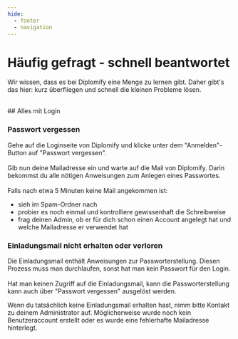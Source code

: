 ```yaml
---
hide:
  - footer
  - navigation
---
```


# Häufig gefragt - schnell beantwortet

Wir wissen, dass es bei Diplomify eine Menge zu lernen gibt. Daher gibt's das hier: kurz überfliegen und schnell die kleinen Probleme lösen.

<br>
## Alles mit Login

### Passwort vergessen
Gehe auf die Loginseite von Diplomify und klicke unter dem "Anmelden"-Button auf "Passwort vergessen".<br><br>
Gib nun deine Mailadresse ein und warte auf die Mail von Diplomify. Darin bekommst du alle nötigen Anweisungen zum Anlegen eines Passwortes.<br><br>
Falls nach etwa 5 Minuten keine Mail angekommen ist: <br>
  - sieh im Spam-Ordner nach <br>
  - probier es noch einmal und kontrolliere gewissenhaft die Schreibweise <br>
  - frag deinen Admin, ob er für dich schon einen Account angelegt hat und welche Mailadresse er verwendet hat


### Einladungsmail nicht erhalten oder verloren
Die Einladungsmail enthält Anweisungen zur Passworterstellung. Diesen Prozess muss man durchlaufen, sonst hat man kein  Passwort für den Login. <br><br>
Hat man keinen Zugriff auf die Einladungsmail, kann die Passworterstellung kann auch über "Passwort vergessen" ausgelöst werden.

Wenn du tatsächlich keine Einladungsmail erhalten hast, nimm bitte Kontakt zu deinem Administrator auf. Möglicherweise wurde noch kein Benutzeraccount erstellt oder es wurde eine fehlerhafte Mailadresse hinterlegt. <br>

